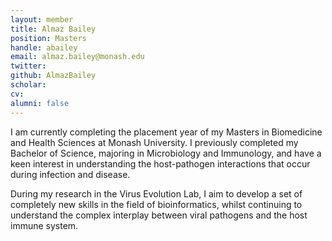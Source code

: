 ```yaml
---
layout: member
title: Almaz Bailey
position: Masters
handle: abailey
email: almaz.bailey@monash.edu
twitter:
github: AlmazBailey
scholar:
cv:
alumni: false
---
```

I am currently completing the placement year of my Masters in Biomedicine and Health Sciences at Monash University. I previously completed my Bachelor of Science, majoring in Microbiology and Immunology, and have a keen interest in understanding the host-pathogen interactions that occur during infection and disease.

During my research in the Virus Evolution Lab, I aim to develop a set of completely new skills in the field of bioinformatics, whilst continuing to understand the complex interplay between viral pathogens and the host immune system.
